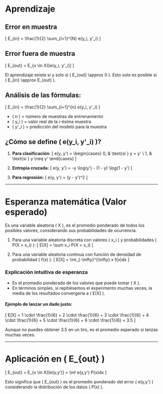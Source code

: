 # Aprendizaje

## Error en muestra
\[
E_{in} = \frac{1}{2} \sum_{i=1}^{N} e(y_i, y'_i)
\]

## Error fuera de muestra
\[
E_{out} = E_{x \in X}[e(y_i, y'_i)]
\]

El aprendizaje existe si y solo si \( E_{out} \approx 0 \). Esto solo es posible si \( E_{in} \approx E_{out} \).

## Análisis de las fórmulas:
\[
E_{in} = \frac{1}{2} \sum_{i=1}^{n} e(y_i, y'_i)
\]

- \( n \) = número de muestras de entrenamiento
- \( y_i \) = valor real de la i-ésima muestra
- \( y'_i \) = predicción del modelo para la muestra

## ¿Cómo se define \( e(y_i, y'_i) \)?

1. **Para clasificación:**
   \[
   e(y, y') = \begin{cases} 
   0, & \text{si } y = y' \\ 
   1, & \text{si } y \neq y' 
   \end{cases}
   \]

2. **Entropía cruzada:**
   \[
   e(y, y') = -y \log(y') - (1 - y) \log(1 - y')
   \]

3. **Para regresión:**
   \[
   e(y, y') = (y - y')^2
   \]

---

# Esperanza matemática (Valor esperado)
Es una variable aleatoria \( X \), es el promedio ponderado de todos los posibles valores, considerando sus probabilidades de ocurrencia.

1. Para una variable aleatoria discreta con valores \( x_i \) y probabilidades \( P(X = x_i) \):
   \[
   E[X] = \sum x_i P(X = x_i)
   \]

2. Para una variable aleatoria continua con función de densidad de probabilidad \( f(x) \):
   \[
   E[X] = \int_{-\infty}^{\infty} x f(x)dx
   \]

### Explicación intuitiva de esperanza
- Es el promedio ponderado de los valores que puede tomar \( X \).
- En términos simples, si repitiésemos el experimento muchas veces, la media de los resultados convergería a \( E[X] \).

#### Ejemplo de lanzar un dado justo:
\[
E[X] = 1 \cdot \frac{1}{6} + 2 \cdot \frac{1}{6} + 3 \cdot \frac{1}{6} + 4 \cdot \frac{1}{6} + 5 \cdot \frac{1}{6} + 6 \cdot \frac{1}{6} = 3.5
\]

Aunque no puedes obtener 3.5 en un tiro, es el promedio esperado si lanzas muchas veces.

---

# Aplicación en \( E_{out} \)
\[
E_{out} = E_{x \in X}[e(y,y')] = \int e(y,y') P(x)dx
\]

Esto significa que \( E_{out} \) es el promedio ponderado del error \( e(y,y') \) considerando la distribución de los datos \( P(x) \).

